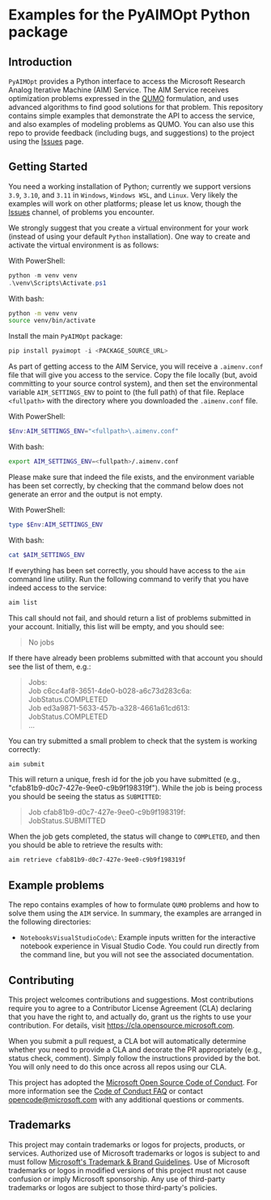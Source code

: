 # Examples for the PyAIMOpt Python package

## Introduction

`PyAIMOpt` provides a Python interface to access the
Microsoft Research Analog Iterative Machine (AIM) Service.
The AIM Service receives optimization problems expressed
in the [QUMO]() formulation,
and uses advanced algorithms to find good solutions for that problem.
This repository contains simple examples that demonstrate
the API to access the service, and also examples of modeling
problems as QUMO.
You can also use this repo to provide feedback (including bugs,
and suggestions) to the project using the [Issues]() page.

## Getting Started

You need a working installation of Python;
currently we support versions `3.9`, `3.10`, and `3.11` in `Windows`, `Windows WSL`, and `Linux`.
Very likely the examples will work on other platforms;
please let us know, though the [Issues]() channel, of problems you encounter.

We strongly suggest that you create a virtual environment for your work
(instead of using your default `Python` installation).
One way to create and activate the virtual environment is as follows:

With PowerShell:

```PowerShell
python -m venv venv
.\venv\Scripts\Activate.ps1
```

With bash:

```bash
python -m venv venv
source venv/bin/activate
```

Install the main `PyAIMOpt` package:

```PowerShell
pip install pyaimopt -i <PACKAGE_SOURCE_URL>
```

As part of getting access to the AIM Service, you will receive a `.aimenv.conf` file
that will give you access to the service.
Copy the file locally (but, avoid committing to your source control system),
and then set the environmental variable `AIM_SETTINGS_ENV` to point to
(the full path) of that file. Replace `<fullpath>` with the directory where you downloaded
the `.aimenv.conf` file.

With PowerShell:

```PowerShell
$Env:AIM_SETTINGS_ENV="<fullpath>\.aimenv.conf"
```

With bash:

```bash
export AIM_SETTINGS_ENV=<fullpath>/.aimenv.conf
```

Please make sure that indeed the file exists, and the environment variable has been set correctly,
by checking that the command below does not generate an error and the output is not empty.

With PowerShell:

```PowerShell
type $Env:AIM_SETTINGS_ENV
```

With bash:

```bash
cat $AIM_SETTINGS_ENV
```

If everything has been set correctly, you should have access to the `aim` command line utility.
Run the following command to verify that you have indeed access to the service:

```PowerShell
aim list
```

This call should not fail, and should return a list of problems submitted in your account.
Initially, this list will be empty, and you should see:

> No jobs

If there have already been problems submitted with that account you should see the list
of them, e.g.:

> Jobs:\
> Job c6cc4af8-3651-4de0-b028-a6c73d283c6a: JobStatus.COMPLETED\
> Job ed3a9871-5633-457b-a328-4661a61cd613: JobStatus.COMPLETED\
> ...

You can try submitted a small problem to check that the system is working correctly:

```PowerShell
aim submit
```

This will return a unique, fresh id for the job you have submitted
(e.g., "cfab81b9-d0c7-427e-9ee0-c9b9f198319f").
While the job is being process you should be seeing the status as `SUBMITTED`:

> Job cfab81b9-d0c7-427e-9ee0-c9b9f198319f: JobStatus.SUBMITTED

When the job gets completed, the status will change to `COMPLETED`,
and then you should be able to retrieve the results with:

```PowerShell
aim retrieve cfab81b9-d0c7-427e-9ee0-c9b9f198319f
```

## Example problems

The repo contains examples of how to formulate `QUMO` problems
and how to solve them using the `AIM` service.
In summary, the examples are arranged in the following directories:

- `NotebooksVisualStudioCode\`:
  Example inputs written for the interactive notebook experience in Visual Studio Code.
  You could run directly from the command line, but you will not see the associated
  documentation.

## Contributing

This project welcomes contributions and suggestions.  Most contributions require you to agree to a
Contributor License Agreement (CLA) declaring that you have the right to, and actually do, grant us
the rights to use your contribution. For details, visit https://cla.opensource.microsoft.com.

When you submit a pull request, a CLA bot will automatically determine whether you need to provide
a CLA and decorate the PR appropriately (e.g., status check, comment). Simply follow the instructions
provided by the bot. You will only need to do this once across all repos using our CLA.

This project has adopted the [Microsoft Open Source Code of Conduct](https://opensource.microsoft.com/codeofconduct/).
For more information see the [Code of Conduct FAQ](https://opensource.microsoft.com/codeofconduct/faq/) or
contact [opencode@microsoft.com](mailto:opencode@microsoft.com) with any additional questions or comments.

## Trademarks

This project may contain trademarks or logos for projects, products, or services. Authorized use of Microsoft 
trademarks or logos is subject to and must follow 
[Microsoft's Trademark & Brand Guidelines](https://www.microsoft.com/en-us/legal/intellectualproperty/trademarks/usage/general).
Use of Microsoft trademarks or logos in modified versions of this project must not cause confusion or imply Microsoft sponsorship.
Any use of third-party trademarks or logos are subject to those third-party's policies.

